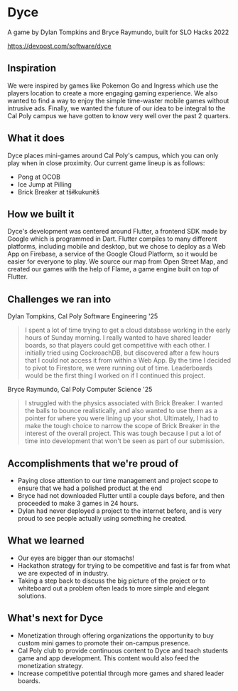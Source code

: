 # Dyce
A game by Dylan Tompkins and Bryce Raymundo, built for SLO Hacks 2022

https://devpost.com/software/dyce

## Inspiration
We were inspired by games like Pokemon Go and Ingress which use the players location to create a more engaging gaming experience. We also wanted to find a way to enjoy the simple time-waster mobile games without intrusive ads. Finally, we wanted the future of our idea to be integral to the Cal Poly campus we have gotten to know very well over the past 2 quarters.

## What it does
Dyce places mini-games around Cal Poly's campus, which you can only play when in close proximity.
Our current game lineup is as follows:
- Pong at OCOB
- Ice Jump at Pilling
- Brick Breaker at tšɨłkukunɨtš

## How we built it
Dyce's development was centered around Flutter, a frontend SDK made by Google which is programmed in Dart. Flutter compiles to many different platforms, including mobile and desktop, but we chose to deploy as a Web App on Firebase, a service of the Google Cloud Platform, so it would be easier for everyone to play. We source our map from Open Street Map, and created our games with the help of Flame, a game engine built on top of Flutter.

## Challenges we ran into
Dylan Tompkins, Cal Poly Software Engineering '25
> I spent a lot of time trying to get a cloud database working in the early hours of Sunday morning. I really wanted to have shared leader boards, so that players could get competitive with each other. I initially tried using CockroachDB, but discovered after a few hours that I could not access it from within a Web App. By the time I decided to pivot to Firestore, we were running out of time. Leaderboards would be the first thing I worked on if I continued this project.

Bryce Raymundo, Cal Poly Computer Science '25
> I struggled with the physics associated with Brick Breaker. I wanted the balls to bounce realistically, and also wanted to use them as a pointer for where you were lining up your shot. Ultimately, I had to make the tough choice to narrow the scope of Brick Breaker in the interest of the overall project. This was tough because I put a lot of time into development that won't be seen as part of our submission.

## Accomplishments that we're proud of
- Paying close attention to our time management and project scope to ensure that we had a polished product at the end
- Bryce had not downloaded Flutter until a couple days before, and then proceeded to make 3 games in 24 hours.
- Dylan had never deployed a project to the internet before, and is very proud to see people actually using something he created.

## What we learned
- Our eyes are bigger than our stomachs!
- Hackathon strategy for trying to be competitive and fast is far from what we are expected of in industry.
- Taking a step back to discuss the big picture of the project or to whiteboard out a problem often leads to more simple and elegant solutions.

## What's next for Dyce
- Monetization through offering organizations the opportunity to buy custom mini games to promote their on-campus presence.
- Cal Poly club to provide continuous content to Dyce and teach students game and app development. This content would also feed the monetization strategy.
- Increase competitive potential through more games and shared leader boards.
